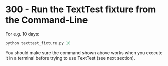 # 300 - Run the TextTest fixture from the Command-Line

For e.g. 10 days:

``` python
python texttest_fixture.py 10
```

You should make sure the command shown above works when you execute it in a terminal before trying to use TextTest (see next section).
